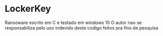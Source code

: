 # LockerKey
Ransoware escrito em C e testado em windows 10
O autor nao se responsabiliza pelo uso indevido deste codigo feitos pra fins de pesquisa

